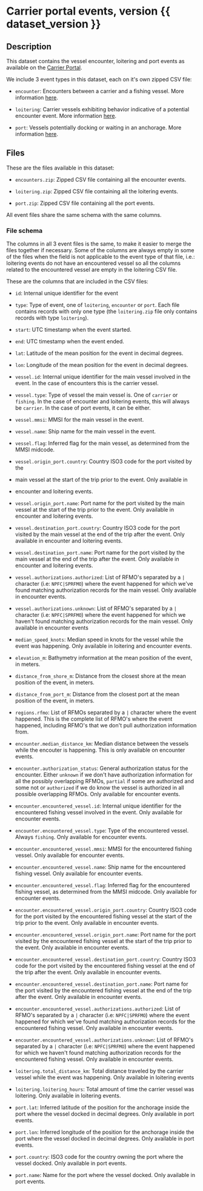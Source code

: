 # Carrier portal events, version {{ dataset_version }}

## Description

This dataset contains the vessel encounter, loitering and port events as
available on the [Carrier
Portal](https://globalfishingwatch.org/carrier-portal/).

We include 3 event types in this dataset, each on it's own zipped CSV file:

* `encounter`: Encounters between a carrier and a fishing vessel. More
  information
  [here](https://globalfishingwatch.org/faqs/what-is-an-encounter-in-the-carrier-vessel-portal/).

* `loitering`: Carrier vessels exhibiting behavior indicative of a potential
  encounter event. More information
  [here](https://globalfishingwatch.org/faqs/what-are-loitering-events-in-the-carrier-vessel-portal/).

* `port`: Vessels potentially docking or waiting in an anchorage. More
  information
  [here](https://globalfishingwatch.org/faqs/how-are-port-visits-in-the-carrier-vessel-portal-defined/).

## Files

These are the files available in this dataset:

* `encounters.zip`: Zipped CSV file containing all the encounter events.

* `loitering.zip`: Zipped CSV file containing all the loitering events.

* `port.zip`: Zipped CSV file containing all the port events.

All event files share the same schema with the same columns.

### File schema

The columns in all 3 event files is the same, to make it easier to merge the
files together if necessary. Some of the columns are always empty in some of
the files when the field is not applicable to the event type of that file,
i.e.: loitering events do not have an encountered vessel so all the columns
related to the encountered vessel are empty in the loitering CSV file.

These are the columns that are included in the CSV files:

* `id`: Internal unique identifier for the event

* `type`: Type of event, one of `loitering`, `encounter` or `port`. Each file
  contains records with only one type (the `loitering.zip` file only contains
  records with type `loitering`).

* `start`: UTC timestamp when the event started.

* `end`: UTC timestamp when the event ended.

* `lat`: Latitude of the mean position for the event in decimal degrees.

* `lon`: Longitude of the mean position for the event in decimal degrees.

* `vessel.id`: Internal unique identifier for the main vessel involved in the
  event. In the case of encounters this is the carrier vessel.

* `vessel.type`: Type of vessel the main vessel is. One of `carrier` or
  `fishing`. In the case of encounter and loitering events, this will always be
  `carrier`. In the case of port events, it can be either.

* `vessel.mmsi`: MMSI for the main vessel in the event.

* `vessel.name`: Ship name for the main vessel in the event.

* `vessel.flag`: Inferred flag for the main vessel, as determined from the MMSI
  midcode.

* `vessel.origin_port.country`: Country ISO3 code for the port visited by the
* main vessel at the start of the trip prior to the event. Only available in
* encounter and loitering events.

* `vessel.origin_port.name`: Port name for the port visited by the main vessel
  at the start of the trip prior to the event. Only available in encounter and
  loitering events.

* `vessel.destination_port.country`: Country ISO3 code for the port visited by
  the main vessel at the end of the trip after the event. Only available in
  encounter and loitering events.

* `vessel.destination_port.name`: Port name for the port visited by the main
  vessel at the end of the trip after the event. Only available in encounter
  and loitering events.

* `vessel.authorizations.authorized`: List of RFMO's separated by a `|`
  character (i.e: `NPFC|SPRFMO`) where the event happened for which we've found
  matching authorization records for the main vessel. Only available in
  encounter events.

* `vessel.authorizations.unknown`: List of RFMO's separated by a `|` character
  (i.e: `NPFC|SPRFMO`) where the event happened for which we haven't found
  matching authorization records for the main vessel. Only available in
  encounter events

* `median_speed_knots`: Median speed in knots for the vessel while the event
  was happening. Only available in loitering and encounter events.

* `elevation_m`: Bathymetry information at the mean position of the event, in
  meters.

* `distance_from_shore_m`: Distance from the closest shore at the mean position
  of the event, in meters.

* `distance_from_port_m`: Distance from the closest port at the mean position
  of the event, in meters.

* `regions.rfmo`: List of RFMOs separated by a `|` character where the event
  happened. This is the complete list of RFMO's where the event happened,
  including RFMO's that we don't pull authorization information from.

* `encounter.median_distance_km`: Median distance between the vessels while the
  encouter is happening. This is only available on encounter events.

* `encounter.authorization_status`: General authorization status for the
  encounter. Either `unknown` if we don't have authorization information for
  all the possibly overlapping RFMOs, `partial` if some are authorized and some
  not or `authorized` if we do know the vessel is authorized in all possible
  overlapping RFMOs. Only available for encounter events.

* `encounter.encountered_vessel.id`: Internal unique identifier for the
  encountered fishing vessel involved in the event. Only available for
  encounter events.

* `encounter.encountered_vessel.type`: Type of the encountered vessel. Always
  `fishing`. Only available for encounter events.

* `encounter.encountered_vessel.mmsi`: MMSI for the encountered fishing vessel.
  Only available for encounter events.

* `encounter.encountered_vessel.name`: Ship name for the encountered fishing
  vessel. Only available for encounter events.

* `encounter.encountered_vessel.flag`: Inferred flag for the encountered
  fishing vessel, as determined from the MMSI midcode. Only available for
  encounter events.

* `encounter.encountered_vessel.origin_port.country`: Country ISO3 code for the
  port visited by the encountered fishing vessel at the start of the trip prior
  to the event.  Only available in encounter events.

* `encounter.encountered_vessel.origin_port.name`: Port name for the port
  visited by the encountered fishing vessel at the start of the trip prior to
  the event. Only available in encounter events.

* `encounter.encountered_vessel.destination_port.country`: Country ISO3 code
  for the port visited by the encountered fishing vessel at the end of the trip
  after the event. Only available in encounter events.

* `encounter.encountered_vessel.destination_port.name`: Port name for the port
  visited by the encountered fishing vessel at the end of the trip after the
  event. Only available in encounter events.

* `encounter.encountered_vessel.authorizations.authorized`: List of RFMO's
  separated by a `|` character (i.e: `NPFC|SPRFMO`) where the event happened
  for which we've found matching authorization records for the encountered
  fishing vessel. Only available in encounter events.

* `encounter.encountered_vessel.authorizations.unknown`: List of RFMO's
  separated by a `|` character (i.e: `NPFC|SPRFMO`) where the event happened
  for which we haven't found matching authorization records for the encountered
  fishing vessel. Only available in encounter events.

* `loitering.total_distance_km`: Total distance traveled by the carrier vessel
  while the event was happening. Only available in loitering events

* `loitering.loitering_hours`: Total amount of time the carrier vessel was
  loitering. Only available in loitering events.

* `port.lat`: Inferred latitude of the position for the anchorage inside the
  port where the vessel docked in decimal degrees. Only available in port
  events.

* `port.lon`: Inferred longitude of the position for the anchorage inside the
  port where the vessel docked in decimal degrees. Only available in port
  events.

* `port.country`: ISO3 code for the country owning the port where the vessel
  docked. Only available in port events.

* `port.name`: Name for the port where the vessel docked. Only available in
  port events.

